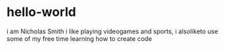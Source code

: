 # hello-world

i am Nicholas Smith i like playing videogames and sports, i alsoliketo use some of my free time learning how to create code

